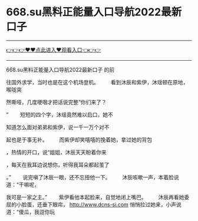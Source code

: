# 668.su黑料正能量入口导航2022最新口子

<hr/><a href="https://github.com/sikiuc/genj/issues/1">👉👉👉♥♥点此进入♥观看入口👈👉👉</a><hr/>

668.su黑料正能量入口导航2022最新口子
的前

往国外求学，当时也是在这个机场登机。
　　看到沐辰和紫伊，沐瑶顿在原地，喉咙突

然嘶哑，几度哽咽才把话说完整“你们来了？

”
　　短短的四个字，沐瑶竟然难以启口，她不

知道怎么面对弟弟和紫伊，说一千一万个对不

起也是于事无补。
　　而紫伊却笑嘻嘻的挽着她，拿过她的背包

，热情的开口，说“姐姐，沐辰天天盼着你来

，每天在我耳边说想你，听得我耳朵都起茧了

。”
　　说完嗔了沐辰一眼，还不忘扭他一下。
　　沐辰咳嗽一声，本着脸说道：“干嘛呢，

我可是一家之主。”
　　紫伊看他本起脸来，自觉地闭上嘴巴。
　　沐辰再看她委屈的小脸蛋，还垂下眼帘，
http://www.dcns-si.com
悄悄拉过她来，小声说道：“傻瓜，我逗你玩
